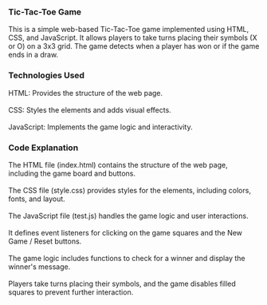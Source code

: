 ### Tic-Tac-Toe Game
This is a simple web-based Tic-Tac-Toe game implemented using HTML, CSS, and JavaScript. It allows players to take turns placing their symbols (X or O) on a 3x3 grid. The game detects when a player has won or if the game ends in a draw.

 ### Technologies Used
HTML: Provides the structure of the web page. <br><br>
CSS: Styles the elements and adds visual effects. <br><br>
JavaScript: Implements the game logic and interactivity.

### Code Explanation
The HTML file (index.html) contains the structure of the web page, including the game board and buttons. <br><br>
The CSS file (style.css) provides styles for the elements, including colors, fonts, and layout. <br><br>
The JavaScript file (test.js) handles the game logic and user interactions. <br><br>
It defines event listeners for clicking on the game squares and the New Game / Reset buttons. <br><br>
The game logic includes functions to check for a winner and display the winner's message. <br><br>
Players take turns placing their symbols, and the game disables filled squares to prevent further interaction. <br><br>
